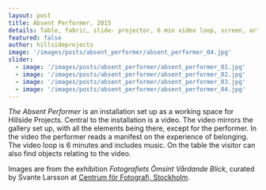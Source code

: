 ```yaml
---
layout: post
title: Absent Performer, 2015
details: Table, fabric, slide- projector, 6 min video loop, screen, artist book, glass of water, chair and plant.
featured: false
author: hillsideprojects
image: '/images/posts/absent_performer/absent_performer_04.jpg'
slider:
  - image: '/images/posts/absent_performer/absent_performer_01.jpg'
  - image: '/images/posts/absent_performer/absent_performer_02.jpg'
  - image: '/images/posts/absent_performer/absent_performer_03.jpg'
  - image: '/images/posts/absent_performer/absent_performer_04.jpg'
---
```


_The Absent Performer_ is an installation set up as a working space for Hillside Projects. Central to the installation is a video. The video mirrors the gallery set up, with all the elements being there, except for the performer. In the video the performer reads a manifest on the experience of belonging. The video loop is 6 minutes and includes music. On the table the visitor can also find objects relating to the video.

Images are from the exhibition _Fotografiets Ömsint Vårdande Blick_, curated by Svante Larsson at <a href="http://www.centrumforfotografi.se/kalendarium/stora-galleriet-cff-fotografiets-%C3%B6msint-v%C3%A5rdande-blick" target="blank">Centrum för Fotografi, Stockholm</a>.
